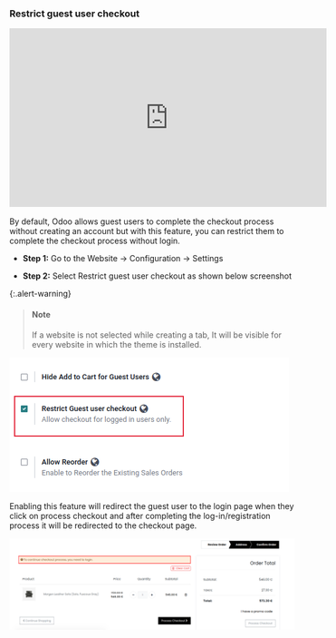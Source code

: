 
### Restrict guest user checkout

<iframe width="560" height="315" src="https://www.youtube.com/embed/1ngjbt_U9Pc" title="YouTube video player" frameborder="0" allow="accelerometer; autoplay; clipboard-write; encrypted-media; gyroscope; picture-in-picture" allowfullscreen></iframe>


By default, Odoo allows guest users to complete the checkout process without creating an account but with this feature, you can restrict them to complete the checkout process without login.


* **Step 1:** Go to the Website -> Configuration -> Settings

* **Step 2:** Select Restrict guest user checkout as shown below  screenshot

{:.alert-warning}
>#### Note
> If a website is not selected while creating a tab, It will be visible for every website in which the theme is installed.
>

![](./images/rguc1.png)

Enabling this feature will redirect the guest user to the login page when they click on process checkout and after completing the log-in/registration process it will be redirected to the checkout page.

![](./images/rguc2.png)
